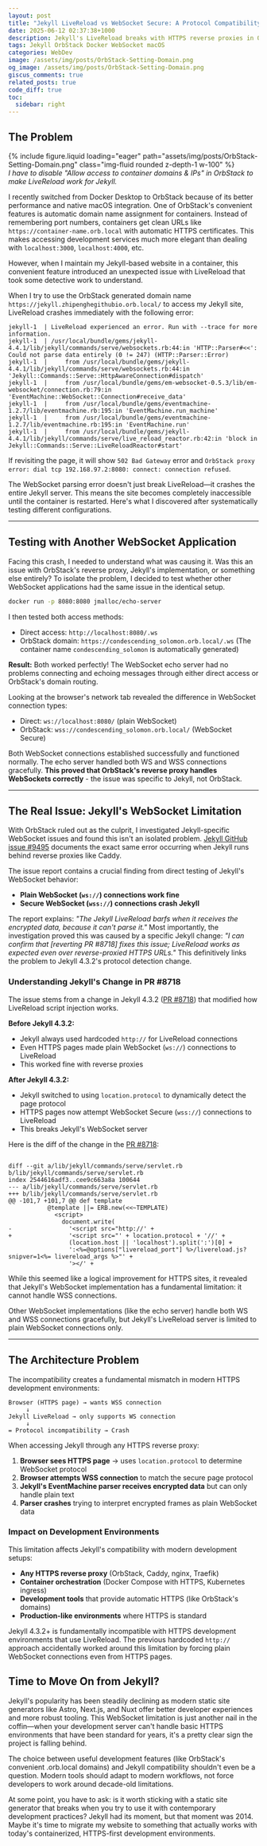 ```yaml
---
layout: post
title: "Jekyll LiveReload vs WebSocket Secure: A Protocol Compatibility Issue"
date: 2025-06-12 02:37:38+1000
description: Jekyll's LiveReload breaks with HTTPS reverse proxies in OrbStack due to WebSocket limitations. Testing with other tools proves it's Jekyll's problem, not the proxy's.
tags: Jekyll OrbStack Docker WebSocket macOS
categories: WebDev
image: /assets/img/posts/OrbStack-Setting-Domain.png
og_image: /assets/img/posts/OrbStack-Setting-Domain.png
giscus_comments: true
related_posts: true
code_diff: true
toc:
  sidebar: right
---
```


## The Problem

<div class="text-center mt-3">
    {% include figure.liquid loading="eager" path="assets/img/posts/OrbStack-Setting-Domain.png" class="img-fluid rounded z-depth-1 w-100" %}
</div>
<div class="caption" style="font-style: italic;">
    I have to disable "Allow access to container domains & IPs" in OrbStack to make LiveReload work for Jekyll.
</div>

I recently switched from Docker Desktop to OrbStack because of its better performance and native macOS integration. One of OrbStack's convenient features is automatic domain name assignment for containers. Instead of remembering port numbers, containers get clean URLs like `https://container-name.orb.local` with automatic HTTPS certificates. This makes accessing development services much more elegant than dealing with `localhost:3000`, `localhost:4000`, etc.

However, when I maintain my Jekyll-based website in a container, this convenient feature introduced an unexpected issue with LiveReload that took some detective work to understand.

When I try to use the OrbStack generated domain name `https://jekyll.zhipenghegithubio.orb.local/` to access my Jekyll site, LiveReload crashes immediately with the following error:

```
jekyll-1  | LiveReload experienced an error. Run with --trace for more information.
jekyll-1  | /usr/local/bundle/gems/jekyll-4.4.1/lib/jekyll/commands/serve/websockets.rb:44:in 'HTTP::Parser#<<': Could not parse data entirely (0 != 247) (HTTP::Parser::Error)
jekyll-1  | 	from /usr/local/bundle/gems/jekyll-4.4.1/lib/jekyll/commands/serve/websockets.rb:44:in 'Jekyll::Commands::Serve::HttpAwareConnection#dispatch'
jekyll-1  | 	from /usr/local/bundle/gems/em-websocket-0.5.3/lib/em-websocket/connection.rb:79:in 'EventMachine::WebSocket::Connection#receive_data'
jekyll-1  | 	from /usr/local/bundle/gems/eventmachine-1.2.7/lib/eventmachine.rb:195:in 'EventMachine.run_machine'
jekyll-1  | 	from /usr/local/bundle/gems/eventmachine-1.2.7/lib/eventmachine.rb:195:in 'EventMachine.run'
jekyll-1  | 	from /usr/local/bundle/gems/jekyll-4.4.1/lib/jekyll/commands/serve/live_reload_reactor.rb:42:in 'block in Jekyll::Commands::Serve::LiveReloadReactor#start'
```

If revisiting the page, it will show `502 Bad Gateway` error and `OrbStack proxy error: dial tcp 192.168.97.2:8080: connect: connection refused`.

The WebSocket parsing error doesn't just break LiveReload—it crashes the entire Jekyll server. This means the site becomes completely inaccessible until the container is restarted. Here's what I discovered after systematically testing different configurations.

---

## Testing with Another WebSocket Application

Facing this crash, I needed to understand what was causing it. Was this an issue with OrbStack's reverse proxy, Jekyll's implementation, or something else entirely? To isolate the problem, I decided to test whether other WebSocket applications had the same issue in the identical setup.

```bash
docker run -p 8080:8080 jmalloc/echo-server
```

I then tested both access methods:

- Direct access: `http://localhost:8080/.ws`
- OrbStack domain: `https://condescending_solomon.orb.local/.ws` (The container name `condescending_solomon` is automatically generated)

**Result:** Both worked perfectly! The WebSocket echo server had no problems connecting and echoing messages through either direct access or OrbStack's domain routing.

Looking at the browser's network tab revealed the difference in WebSocket connection types:

- Direct: `ws://localhost:8080/` (plain WebSocket)
- OrbStack: `wss://condescending_solomon.orb.local/` (WebSocket Secure)

Both WebSocket connections established successfully and functioned normally. The echo server handled both WS and WSS connections gracefully. **This proved that OrbStack's reverse proxy handles WebSockets correctly** - the issue was specific to Jekyll, not OrbStack.

---

## The Real Issue: Jekyll's WebSocket Limitation

With OrbStack ruled out as the culprit, I investigated Jekyll-specific WebSocket issues and found this isn't an isolated problem. [Jekyll GitHub issue #9495](https://github.com/jekyll/jekyll/issues/9495) documents the exact same error occurring when Jekyll runs behind reverse proxies like Caddy.

The issue report contains a crucial finding from direct testing of Jekyll's WebSocket behavior:

- **Plain WebSocket (`ws://`) connections work fine**
- **Secure WebSocket (`wss://`) connections crash Jekyll**

The report explains: _"The Jekyll LiveReload barfs when it receives the encrypted data, because it can't parse it."_ Most importantly, the investigation proved this was caused by a specific Jekyll change: _"I can confirm that [reverting PR #8718] fixes this issue; LiveReload works as expected even over reverse-proxied HTTPS URLs."_ This definitively links the problem to Jekyll 4.3.2's protocol detection change.

### Understanding Jekyll's Change in PR #8718

The issue stems from a change in Jekyll 4.3.2 ([PR #8718](https://github.com/jekyll/jekyll/pull/8718)) that modified how LiveReload script injection works.

**Before Jekyll 4.3.2:**

- Jekyll always used hardcoded `http://` for LiveReload connections
- Even HTTPS pages made plain WebSocket (`ws://`) connections to LiveReload
- This worked fine with reverse proxies

**After Jekyll 4.3.2:**

- Jekyll switched to using `location.protocol` to dynamically detect the page protocol
- HTTPS pages now attempt WebSocket Secure (`wss://`) connections to LiveReload
- This breaks Jekyll's WebSocket server

Here is the diff of the change in the [PR #8718](https://github.com/jekyll/jekyll/pull/8718):

```diff2html

diff --git a/lib/jekyll/commands/serve/servlet.rb b/lib/jekyll/commands/serve/servlet.rb
index 2544616adf3..cee9c663a8a 100644
--- a/lib/jekyll/commands/serve/servlet.rb
+++ b/lib/jekyll/commands/serve/servlet.rb
@@ -101,7 +101,7 @@ def template
           @template ||= ERB.new(<<~TEMPLATE)
             <script>
               document.write(
-                '<script src="http://' +
+                '<script src="' + location.protocol + '//' +
                 (location.host || 'localhost').split(':')[0] +
                 ':<%=@options["livereload_port"] %>/livereload.js?snipver=1<%= livereload_args %>"' +
                 '></' +
```

While this seemed like a logical improvement for HTTPS sites, it revealed that Jekyll's WebSocket implementation has a fundamental limitation: it cannot handle WSS connections.

Other WebSocket implementations (like the echo server) handle both WS and WSS connections gracefully, but Jekyll's LiveReload server is limited to plain WebSocket connections only.

---

## The Architecture Problem

The incompatibility creates a fundamental mismatch in modern HTTPS development environments:

```
Browser (HTTPS page) → wants WSS connection
     ↓
Jekyll LiveReload → only supports WS connection
     ↓
= Protocol incompatibility → Crash
```

When accessing Jekyll through any HTTPS reverse proxy:

1. **Browser sees HTTPS page** → uses `location.protocol` to determine WebSocket protocol
2. **Browser attempts WSS connection** to match the secure page protocol
3. **Jekyll's EventMachine parser receives encrypted data** but can only handle plain text
4. **Parser crashes** trying to interpret encrypted frames as plain WebSocket data

### Impact on Development Environments

This limitation affects Jekyll's compatibility with modern development setups:

- **Any HTTPS reverse proxy** (OrbStack, Caddy, nginx, Traefik)
- **Container orchestration** (Docker Compose with HTTPS, Kubernetes ingress)
- **Development tools** that provide automatic HTTPS (like OrbStack's domains)
- **Production-like environments** where HTTPS is standard

Jekyll 4.3.2+ is fundamentally incompatible with HTTPS development environments that use LiveReload. The previous hardcoded `http://` approach accidentally worked around this limitation by forcing plain WebSocket connections even from HTTPS pages.

## Time to Move On from Jekyll?

Jekyll's popularity has been steadily declining as modern static site generators like Astro, Next.js, and Nuxt offer better developer experiences and more robust tooling. This WebSocket limitation is just another nail in the coffin—when your development server can't handle basic HTTPS environments that have been standard for years, it's a pretty clear sign the project is falling behind.

The choice between useful development features (like OrbStack's convenient .orb.local domains) and Jekyll compatibility shouldn't even be a question. Modern tools should adapt to modern workflows, not force developers to work around decade-old limitations.

At some point, you have to ask: is it worth sticking with a static site generator that breaks when you try to use it with contemporary development practices? Jekyll had its moment, but that moment was 2014. Maybe it's time to migrate my website to something that actually works with today's containerized, HTTPS-first development environments.
